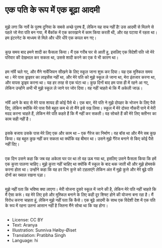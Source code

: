 # एक पति के रूप में एक बूढ़ा आदमी

##
मुझे लगा कि नार्वे के पुरुष दुनिया के सबसे अच्छे पुरुष हैं, लेकिन यह सच नहीं है! उस आदमी से मिलने से पहले जो मेरा पति बन गया, मैं बैंकॉक में एक कारखाने में काम किया करती थी, और वह पटाया में रहता था। हम इंटरनेट के माध्यम से मिले और धीरे धीरे एक कपल बन गए।

##
कुछ समय बाद हमने शादी का फैसला किया। मैं एक गरीब घर से आती हू, इसलिए एक विदेशी पति जो मेरे परिवार की देखभाल कर सकता था, उससे शादी करने का एक ये भी कारण था।

##
हम नॉर्वे चले गए, और मैंने नार्वेजियन सीखने के लिए स्कूल जाना शुरू कर दिया। यह एक मुश्किल समय था। मेरे पास ड्राइवर का लाइसेंस नहीं था, और मेरे पति को मुझे स्कूल ले जाना था, मेरा इंतजार करना था, और वापस ड्राइव करना था। यह हर तरह से एक घंटा था। कुछ दिनों बाद हम पास ही में रहने आ गए, लेकिन उन्होंने अभी भी मुझे स्कूल ले जाने पर जोर दिया। वह नहीं चाहते थे कि मैं अकेली जाऊ।

##
नॉर्वे आने के बाद से मेरे पास शायद ही कोई पैसे थे। एक बार, मेरे पति ने मुझे दोपहर के भोजन के लिए पैसे दिए, लेकिन क्योंकि मेरे पास पैसे बहुत कम थे तो मैंने इसे रख लिया। स्कूल में मेरे दोस्त नौकरी पाने में मेरी मदद करना चाहते हैं, लेकिन मेरे पति कहते हैं कि मैं नहीं कर सकती। वह सोचते हैं की मेरे लिए क्लीनर का काम सही नहीं है।

##
इसके बजाय उसके पास मेरे लिए एक और काम था – एक गैरेज का निर्माण। वह बॉस था और मैंने सब कुछ किया। वह बहुत कुछ नहीं कर सकता था क्योंकि वह बीमार था। उसने मुझे गैरेज बनाने से किए कोई पैसे नहीं दिए।

##
एक दिन उसने कहा कि जब वह अकेला घर पर था तो वह ऊब गया था, इसलिए उसने फैसला किया कि हमें एक कुत्ता पालना चाहिए। मुझे कुत्ता नहीं चाहिए था क्योंकि मैं स्कूल के बाद थक जाती थी और मुझे होमवर्क करना होता था। उन्होंने कहा कि वह हर दिन कुत्ते को टहलाएंगे लेकिन अंत में मुझे कुत्ते और मेरे बूढ़े पति दोनों का ख्याल रखना पड़ा।

##
मुझे नहीं पता कि भविष्य क्या लाएगा। मेरी योजना दूसरे स्कूल में जाने की है, लेकिन मेरे पति नहीं चाहते कि मैं ऐसा करूं। वह मेरे लिए इसे और मुश्किल बनाने के लिए कही दूर शिफ्ट होने की योजना बना रहा है। मैं विरोध करना चाहता हूं, लेकिन मुझे नहीं पता कि कैसे। एक बूढ़े आदमी के साथ एक विदेशी देश में एक पति के रूप में रहना उतना आसान नहीं है जितना मैंने सोचा था कि यह होगा।

##
* License: CC BY
* Text: Aranya
* Illustration: Sunniva Høiby-Øiset
* Translation: Pratibha Singh
* Language: hi
